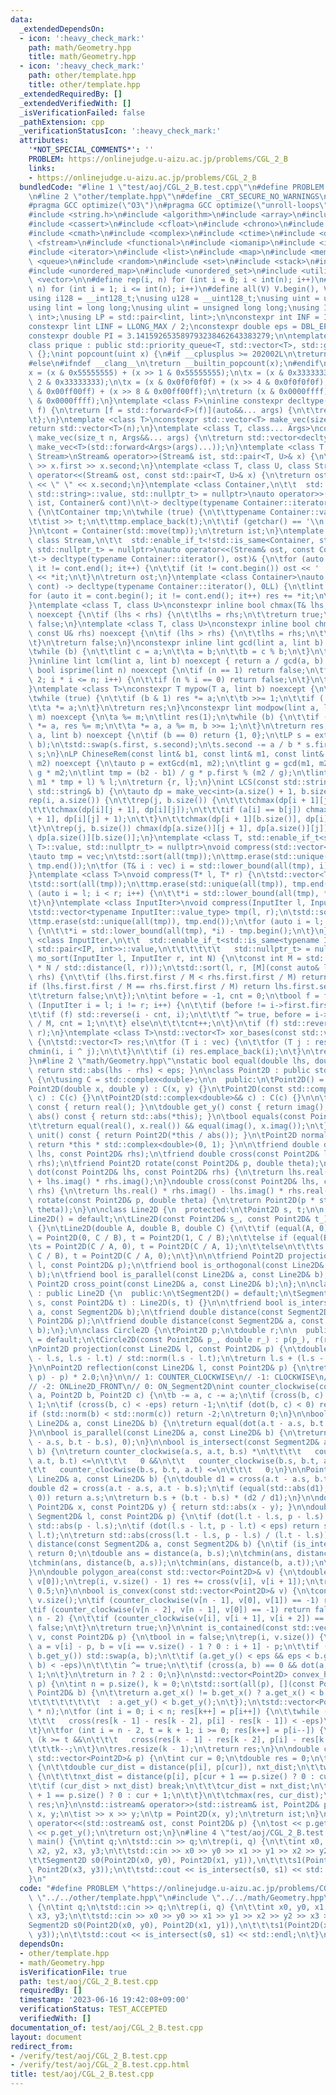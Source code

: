 ```yaml
---
data:
  _extendedDependsOn:
  - icon: ':heavy_check_mark:'
    path: math/Geometry.hpp
    title: math/Geometry.hpp
  - icon: ':heavy_check_mark:'
    path: other/template.hpp
    title: other/template.hpp
  _extendedRequiredBy: []
  _extendedVerifiedWith: []
  _isVerificationFailed: false
  _pathExtension: cpp
  _verificationStatusIcon: ':heavy_check_mark:'
  attributes:
    '*NOT_SPECIAL_COMMENTS*': ''
    PROBLEM: https://onlinejudge.u-aizu.ac.jp/problems/CGL_2_B
    links:
    - https://onlinejudge.u-aizu.ac.jp/problems/CGL_2_B
  bundledCode: "#line 1 \"test/aoj/CGL_2_B.test.cpp\"\n#define PROBLEM \"https://onlinejudge.u-aizu.ac.jp/problems/CGL_2_B\"\
    \n#line 2 \"other/template.hpp\"\n#define _CRT_SECURE_NO_WARNINGS\n#ifndef __clang__\n\
    #pragma GCC optimize(\"O3\")\n#pragma GCC optimize(\"unroll-loops\")\n#endif\n\
    #include <string.h>\n#include <algorithm>\n#include <array>\n#include <bitset>\n\
    #include <cassert>\n#include <cfloat>\n#include <chrono>\n#include <climits>\n\
    #include <cmath>\n#include <complex>\n#include <ctime>\n#include <deque>\n#include\
    \ <fstream>\n#include <functional>\n#include <iomanip>\n#include <iostream>\n\
    #include <iterator>\n#include <list>\n#include <map>\n#include <memory>\n#include\
    \ <queue>\n#include <random>\n#include <set>\n#include <stack>\n#include <string>\n\
    #include <unordered_map>\n#include <unordered_set>\n#include <utility>\n#include\
    \ <vector>\n\n#define rep(i, n) for (int i = 0; i < int(n); i++)\n#define REP(i,\
    \ n) for (int i = 1; i <= int(n); i++)\n#define all(V) V.begin(), V.end()\n\n\
    using i128 = __int128_t;\nusing u128 = __uint128_t;\nusing uint = unsigned int;\n\
    using lint = long long;\nusing ulint = unsigned long long;\nusing IP = std::pair<int,\
    \ int>;\nusing LP = std::pair<lint, lint>;\n\nconstexpr int INF = INT_MAX / 2;\n\
    constexpr lint LINF = LLONG_MAX / 2;\nconstexpr double eps = DBL_EPSILON * 10;\n\
    constexpr double PI = 3.141592653589793238462643383279;\n\ntemplate <class T>\n\
    class prique : public std::priority_queue<T, std::vector<T>, std::greater<T>>\
    \ {};\nint popcount(uint x) {\n#if __cplusplus >= 202002L\n\treturn std::popcount(x);\n\
    #else\n#ifndef __clang__\n\treturn __builtin_popcount(x);\n#endif\n#endif\n\t\
    x = (x & 0x55555555) + (x >> 1 & 0x55555555);\n\tx = (x & 0x33333333) + (x >>\
    \ 2 & 0x33333333);\n\tx = (x & 0x0f0f0f0f) + (x >> 4 & 0x0f0f0f0f);\n\tx = (x\
    \ & 0x00ff00ff) + (x >> 8 & 0x00ff00ff);\n\treturn (x & 0x0000ffff) + (x >> 16\
    \ & 0x0000ffff);\n}\ntemplate <class F>\ninline constexpr decltype(auto) lambda_fix(F&&\
    \ f) {\n\treturn [f = std::forward<F>(f)](auto&&... args) {\n\t\treturn f(f, std::forward<decltype(args)>(args)...);\n\
    \t};\n}\ntemplate <class T>\nconstexpr std::vector<T> make_vec(size_t n) {\n\t\
    return std::vector<T>(n);\n}\ntemplate <class T, class... Args>\nconstexpr auto\
    \ make_vec(size_t n, Args&&... args) {\n\treturn std::vector<decltype(make_vec<T>(args...))>(n,\
    \ make_vec<T>(std::forward<Args>(args)...));\n}\ntemplate <class T, class U, class\
    \ Stream>\nStream& operator>>(Stream& ist, std::pair<T, U>& x) {\n\treturn ist\
    \ >> x.first >> x.second;\n}\ntemplate <class T, class U, class Stream>\nStream&\
    \ operator<<(Stream& ost, const std::pair<T, U>& x) {\n\treturn ost << x.first\
    \ << \" \" << x.second;\n}\ntemplate <class Container,\n\t\t  std::enable_if_t<!std::is_same<Container,\
    \ std::string>::value, std::nullptr_t> = nullptr>\nauto operator>>(std::istream&\
    \ ist, Container& cont)\n\t-> decltype(typename Container::iterator(), std::cin)&\
    \ {\n\tContainer tmp;\n\twhile (true) {\n\t\ttypename Container::value_type t;\n\
    \t\tist >> t;\n\t\ttmp.emplace_back(t);\n\t\tif (getchar() == '\\n') break;\n\t\
    }\n\tcont = Container(std::move(tmp));\n\treturn ist;\n}\ntemplate <class Container,\
    \ class Stream,\n\t\t  std::enable_if_t<!std::is_same<Container, std::string>::value,\
    \ std::nullptr_t> = nullptr>\nauto operator<<(Stream& ost, const Container& cont)\n\
    \t-> decltype(typename Container::iterator(), ost)& {\n\tfor (auto it = cont.begin();\
    \ it != cont.end(); it++) {\n\t\tif (it != cont.begin()) ost << ' ';\n\t\tost\
    \ << *it;\n\t}\n\treturn ost;\n}\ntemplate <class Container>\nauto sum(const Container&\
    \ cont) -> decltype(typename Container::iterator(), 0LL) {\n\tlint res = 0;\n\t\
    for (auto it = cont.begin(); it != cont.end(); it++) res += *it;\n\treturn res;\n\
    }\ntemplate <class T, class U>\nconstexpr inline bool chmax(T& lhs, const U& rhs)\
    \ noexcept {\n\tif (lhs < rhs) {\n\t\tlhs = rhs;\n\t\treturn true;\n\t}\n\treturn\
    \ false;\n}\ntemplate <class T, class U>\nconstexpr inline bool chmin(T& lhs,\
    \ const U& rhs) noexcept {\n\tif (lhs > rhs) {\n\t\tlhs = rhs;\n\t\treturn true;\n\
    \t}\n\treturn false;\n}\nconstexpr inline lint gcd(lint a, lint b) noexcept {\n\
    \twhile (b) {\n\t\tlint c = a;\n\t\ta = b;\n\t\tb = c % b;\n\t}\n\treturn a;\n\
    }\ninline lint lcm(lint a, lint b) noexcept { return a / gcd(a, b) * b; }\nconstexpr\
    \ bool isprime(lint n) noexcept {\n\tif (n == 1) return false;\n\tfor (int i =\
    \ 2; i * i <= n; i++) {\n\t\tif (n % i == 0) return false;\n\t}\n\treturn true;\n\
    }\ntemplate <class T>\nconstexpr T mypow(T a, lint b) noexcept {\n\tT res(1);\n\
    \twhile (true) {\n\t\tif (b & 1) res *= a;\n\t\tb >>= 1;\n\t\tif (!b) break;\n\
    \t\ta *= a;\n\t}\n\treturn res;\n}\nconstexpr lint modpow(lint a, lint b, lint\
    \ m) noexcept {\n\ta %= m;\n\tlint res(1);\n\twhile (b) {\n\t\tif (b & 1) res\
    \ *= a, res %= m;\n\t\ta *= a, a %= m, b >>= 1;\n\t}\n\treturn res;\n}\nLP extGcd(lint\
    \ a, lint b) noexcept {\n\tif (b == 0) return {1, 0};\n\tLP s = extGcd(b, a %\
    \ b);\n\tstd::swap(s.first, s.second);\n\ts.second -= a / b * s.first;\n\treturn\
    \ s;\n}\nLP ChineseRem(const lint& b1, const lint& m1, const lint& b2, const lint&\
    \ m2) noexcept {\n\tauto p = extGcd(m1, m2);\n\tlint g = gcd(m1, m2), l = m1 /\
    \ g * m2;\n\tlint tmp = (b2 - b1) / g * p.first % (m2 / g);\n\tlint r = (b1 +\
    \ m1 * tmp + l) % l;\n\treturn {r, l};\n}\nint LCS(const std::string& a, const\
    \ std::string& b) {\n\tauto dp = make_vec<int>(a.size() + 1, b.size() + 1);\n\t\
    rep(i, a.size()) {\n\t\trep(j, b.size()) {\n\t\t\tchmax(dp[i + 1][j], dp[i][j]);\n\
    \t\t\tchmax(dp[i][j + 1], dp[i][j]);\n\t\t\tif (a[i] == b[j]) chmax(dp[i + 1][j\
    \ + 1], dp[i][j] + 1);\n\t\t}\n\t\tchmax(dp[i + 1][b.size()], dp[i][b.size()]);\n\
    \t}\n\trep(j, b.size()) chmax(dp[a.size()][j + 1], dp[a.size()][j]);\n\treturn\
    \ dp[a.size()][b.size()];\n}\ntemplate <class T, std::enable_if_t<std::is_convertible<int,\
    \ T>::value, std::nullptr_t> = nullptr>\nvoid compress(std::vector<T>& vec) {\n\
    \tauto tmp = vec;\n\tstd::sort(all(tmp));\n\ttmp.erase(std::unique(all(tmp)),\
    \ tmp.end());\n\tfor (T& i : vec) i = std::lower_bound(all(tmp), i) - tmp.begin();\n\
    }\ntemplate <class T>\nvoid compress(T* l, T* r) {\n\tstd::vector<T> tmp(l, r);\n\
    \tstd::sort(all(tmp));\n\ttmp.erase(std::unique(all(tmp)), tmp.end());\n\tfor\
    \ (auto i = l; i < r; i++) {\n\t\t*i = std::lower_bound(all(tmp), *i) - tmp.begin();\n\
    \t}\n}\ntemplate <class InputIter>\nvoid compress(InputIter l, InputIter r) {\n\
    \tstd::vector<typename InputIter::value_type> tmp(l, r);\n\tstd::sort(all(tmp));\n\
    \ttmp.erase(std::unique(all(tmp)), tmp.end());\n\tfor (auto i = l; i < r; i++)\
    \ {\n\t\t*i = std::lower_bound(all(tmp), *i) - tmp.begin();\n\t}\n}\ntemplate\
    \ <class InputIter,\n\t\t  std::enable_if_t<std::is_same<typename InputIter::value_type,\
    \ std::pair<IP, int>>::value,\n\t\t\t\t\t\t   std::nullptr_t> = nullptr>\nvoid\
    \ mo_sort(InputIter l, InputIter r, int N) {\n\tconst int M = std::max(1.0, std::sqrt(lint(N)\
    \ * N / std::distance(l, r)));\n\tstd::sort(l, r, [M](const auto& lhs, const auto&\
    \ rhs) {\n\t\tif (lhs.first.first / M < rhs.first.first / M) return true;\n\t\t\
    if (lhs.first.first / M == rhs.first.first / M) return lhs.first.second < rhs.first.second;\n\
    \t\treturn false;\n\t});\n\tint before = -1, cnt = 0;\n\tbool f = false;\n\tfor\
    \ (InputIter i = l; i != r; i++) {\n\t\tif (before != i->first.first / M) {\n\t\
    \t\tif (f) std::reverse(i - cnt, i);\n\t\t\tf ^= true, before = i->first.first\
    \ / M, cnt = 1;\n\t\t} else\n\t\t\tcnt++;\n\t}\n\tif (f) std::reverse(r - cnt,\
    \ r);\n}\ntemplate <class T>\nstd::vector<T> xor_bases(const std::vector<T>& vec)\
    \ {\n\tstd::vector<T> res;\n\tfor (T i : vec) {\n\t\tfor (T j : res) {\n\t\t\t\
    chmin(i, i ^ j);\n\t\t}\n\t\tif (i) res.emplace_back(i);\n\t}\n\treturn res;\n\
    }\n#line 2 \"math/Geometry.hpp\"\nstatic bool equal(double lhs, double rhs) {\
    \ return std::abs(lhs - rhs) < eps; }\n\nclass Point2D : public std::complex<double>\
    \ {\n\tusing C = std::complex<double>;\n\n  public:\n\tPoint2D() = default;\n\t\
    Point2D(double x, double y) : C(x, y) {}\n\tPoint2D(const std::complex<double>&\
    \ c) : C(c) {}\n\tPoint2D(std::complex<double>&& c) : C(c) {}\n\n\tdouble get_x()\
    \ const { return real(); }\n\tdouble get_y() const { return imag(); }\n\n\tdouble\
    \ abs() const { return std::abs(*this); }\n\tbool equals(const Point2D& x) {\n\
    \t\treturn equal(real(), x.real()) && equal(imag(), x.imag());\n\t}\n\n\tPoint2D\
    \ unit() const { return Point2D(*this / abs()); }\n\tPoint2D normal() const {\
    \ return *this * std::complex<double>(0, 1); }\n\n\tfriend double dot(const Point2D&\
    \ lhs, const Point2D& rhs);\n\tfriend double cross(const Point2D& lhs, const Point2D&\
    \ rhs);\n\tfriend Point2D rotate(const Point2D& p, double theta);\n};\n\ndouble\
    \ dot(const Point2D& lhs, const Point2D& rhs) {\n\treturn lhs.real() * rhs.real()\
    \ + lhs.imag() * rhs.imag();\n}\ndouble cross(const Point2D& lhs, const Point2D&\
    \ rhs) {\n\treturn lhs.real() * rhs.imag() - lhs.imag() * rhs.real();\n}\nPoint2D\
    \ rotate(const Point2D& p, double theta) {\n\treturn Point2D(p * std::polar(1.0,\
    \ theta));\n}\n\nclass Line2D {\n  protected:\n\tPoint2D s, t;\n\n  public:\n\t\
    Line2D() = default;\n\tLine2D(const Point2D& s_, const Point2D& t_) : s(s_), t(t_)\
    \ {}\n\tLine2D(double A, double B, double C) {\n\t\tif (equal(A, 0))\n\t\t\ts\
    \ = Point2D(0, C / B), t = Point2D(1, C / B);\n\t\telse if (equal(B, 0))\n\t\t\
    \ts = Point2D(C / A, 0), t = Point2D(C / A, 1);\n\t\telse\n\t\t\ts = Point2D(0,\
    \ C / B), t = Point2D(C / A, 0);\n\t}\n\n\tfriend Point2D projection(const Line2D&\
    \ l, const Point2D& p);\n\tfriend bool is_orthogonal(const Line2D& a, const Line2D&\
    \ b);\n\tfriend bool is_parallel(const Line2D& a, const Line2D& b);\n\tfriend\
    \ Point2D cross_point(const Line2D& a, const Line2D& b);\n};\n\nclass Segment2D\
    \ : public Line2D {\n  public:\n\tSegment2D() = default;\n\tSegment2D(const Point2D&\
    \ s, const Point2D& t) : Line2D(s, t) {}\n\n\tfriend bool is_intersect(const Segment2D&\
    \ a, const Segment2D& b);\n\tfriend double distance(const Segment2D& l, const\
    \ Point2D& p);\n\tfriend double distance(const Segment2D& a, const Segment2D&\
    \ b);\n};\n\nclass Circle2D {\n\tPoint2D p;\n\tdouble r;\n\n  public:\n\tCircle2D()\
    \ = default;\n\tCircle2D(const Point2D& p_, double r_) : p(p_), r(r_) {}\n};\n\
    \nPoint2D projection(const Line2D& l, const Point2D& p) {\n\tdouble t = dot(p\
    \ - l.s, l.s - l.t) / std::norm(l.s - l.t);\n\treturn l.s + (l.s - l.t) * t;\n\
    }\n\nPoint2D reflection(const Line2D& l, const Point2D& p) {\n\treturn p + (projection(l,\
    \ p) - p) * 2.0;\n}\n\n// 1: COUNTER_CLOCKWISE\n// -1: CLOCKWISE\n// 2: ONLine2D_BACK\n\
    // -2: ONLine2D_FRONT\n// 0: ON_Segment2D\nint counter_clockwise(const Point2D&\
    \ a, Point2D b, Point2D c) {\n\tb -= a, c -= a;\n\tif (cross(b, c) > eps) return\
    \ 1;\n\tif (cross(b, c) < -eps) return -1;\n\tif (dot(b, c) < 0) return 2;\n\t\
    if (std::norm(b) < std::norm(c)) return -2;\n\treturn 0;\n}\n\nbool is_orthogonal(const\
    \ Line2D& a, const Line2D& b) {\n\treturn equal(dot(a.t - a.s, b.t - b.s), 0);\n\
    }\n\nbool is_parallel(const Line2D& a, const Line2D& b) {\n\treturn equal(cross(a.t\
    \ - a.s, b.t - b.s), 0);\n}\n\nbool is_intersect(const Segment2D& a, const Segment2D&\
    \ b) {\n\treturn counter_clockwise(a.s, a.t, b.s) *\n\t\t\t\t   counter_clockwise(a.s,\
    \ a.t, b.t) <=\n\t\t\t   0 &&\n\t\t   counter_clockwise(b.s, b.t, a.s) *\n\t\t\
    \t\t   counter_clockwise(b.s, b.t, a.t) <=\n\t\t\t   0;\n}\n\nPoint2D cross_point(const\
    \ Line2D& a, const Line2D& b) {\n\tdouble d1 = cross(a.t - a.s, b.t - b.s);\n\t\
    double d2 = cross(a.t - a.s, a.t - b.s);\n\tif (equal(std::abs(d1), 0) && equal(std::abs(d2),\
    \ 0)) return a.s;\n\treturn b.s + (b.t - b.s) * (d2 / d1);\n}\n\ndouble distance(const\
    \ Point2D& x, const Point2D& y) { return std::abs(x - y); }\n\ndouble distance(const\
    \ Segment2D& l, const Point2D& p) {\n\tif (dot(l.t - l.s, p - l.s) < eps) return\
    \ std::abs(p - l.s);\n\tif (dot(l.s - l.t, p - l.t) < eps) return std::abs(p -\
    \ l.t);\n\treturn std::abs(cross(l.t - l.s, p - l.s) / (l.t - l.s));\n}\n\ndouble\
    \ distance(const Segment2D& a, const Segment2D& b) {\n\tif (is_intersect(a, b))\
    \ return 0;\n\tdouble ans = distance(a, b.s);\n\tchmin(ans, distance(a, b.t));\n\
    \tchmin(ans, distance(b, a.s));\n\tchmin(ans, distance(b, a.t));\n\treturn ans;\n\
    }\n\ndouble polygon_area(const std::vector<Point2D>& v) {\n\tdouble res = cross(v.back(),\
    \ v[0]);\n\trep(i, v.size() - 1) res += cross(v[i], v[i + 1]);\n\treturn res *\
    \ 0.5;\n}\n\nbool is_convex(const std::vector<Point2D>& v) {\n\tconst int n =\
    \ v.size();\n\tif (counter_clockwise(v[n - 1], v[0], v[1]) == -1) return false;\n\
    \tif (counter_clockwise(v[n - 2], v[n - 1], v[0]) == -1) return false;\n\trep(i,\
    \ n - 2) {\n\t\tif (counter_clockwise(v[i], v[i + 1], v[i + 2]) == -1) return\
    \ false;\n\t}\n\treturn true;\n}\n\nint is_contained(const std::vector<Point2D>&\
    \ v, const Point2D& p) {\n\tbool in = false;\n\trep(i, v.size()) {\n\t\tPoint2D\
    \ a = v[i] - p, b = v[i == v.size() - 1 ? 0 : i + 1] - p;\n\t\tif (a.get_y() >\
    \ b.get_y()) std::swap(a, b);\n\t\tif (a.get_y() < eps && eps < b.get_y() && cross(a,\
    \ b) < -eps)\n\t\t\tin ^= true;\n\t\tif (cross(a, b) == 0 && dot(a, b) <= 0) return\
    \ 1;\n\t}\n\treturn in ? 2 : 0;\n}\n\nstd::vector<Point2D> convex_hull(std::vector<Point2D>\
    \ p) {\n\tint n = p.size(), k = 0;\n\tstd::sort(all(p), [](const Point2D& a, const\
    \ Point2D& b) {\n\t\treturn a.get_x() != b.get_x() ? a.get_x() < b.get_x()\n\t\
    \t\t\t\t\t\t\t\t  : a.get_y() < b.get_y();\n\t});\n\tstd::vector<Point2D> res(2\
    \ * n);\n\tfor (int i = 0; i < n; res[k++] = p[i++]) {\n\t\twhile (k >= 2 &&\n\
    \t\t\t   cross(res[k - 1] - res[k - 2], p[i] - res[k - 1]) < -eps)\n\t\t\tk--;\n\
    \t}\n\tfor (int i = n - 2, t = k + 1; i >= 0; res[k++] = p[i--]) {\n\t\twhile\
    \ (k >= t &&\n\t\t\t   cross(res[k - 1] - res[k - 2], p[i] - res[k - 1]) < -eps)\n\
    \t\t\tk--;\n\t}\n\tres.resize(k - 1);\n\treturn res;\n}\n\ndouble convex_polygon_diameter(const\
    \ std::vector<Point2D>& p) {\n\tint cur = 0;\n\tdouble res = 0;\n\trep(i, p.size())\
    \ {\n\t\tdouble cur_dist = distance(p[i], p[cur]), nxt_dist;\n\t\twhile (true)\
    \ {\n\t\t\tnxt_dist = distance(p[i], p[cur + 1 == p.size() ? 0 : cur + 1]);\n\t\
    \t\tif (cur_dist > nxt_dist) break;\n\t\t\tcur_dist = nxt_dist;\n\t\t\tcur = cur\
    \ + 1 == p.size() ? 0 : cur + 1;\n\t\t}\n\t\tchmax(res, cur_dist);\n\t}\n\treturn\
    \ res;\n}\n\nstd::istream& operator>>(std::istream& ist, Point2D& p) {\n\tdouble\
    \ x, y;\n\tist >> x >> y;\n\tp = Point2D(x, y);\n\treturn ist;\n}\n\nstd::ostream&\
    \ operator<<(std::ostream& ost, const Point2D& p) {\n\tost << p.get_x() << ' '\
    \ << p.get_y();\n\treturn ost;\n}\n#line 4 \"test/aoj/CGL_2_B.test.cpp\"\nint\
    \ main() {\n\tint q;\n\tstd::cin >> q;\n\trep(i, q) {\n\t\tint x0, y0, x1, y1,\
    \ x2, y2, x3, y3;\n\t\tstd::cin >> x0 >> y0 >> x1 >> y1 >> x2 >> y2 >> x3 >> y3;\n\
    \t\tSegment2D s0(Point2D(x0, y0), Point2D(x1, y1)),\n\t\t\ts1(Point2D(x2, y2),\
    \ Point2D(x3, y3));\n\t\tstd::cout << is_intersect(s0, s1) << std::endl;\n\t}\n\
    }\n"
  code: "#define PROBLEM \"https://onlinejudge.u-aizu.ac.jp/problems/CGL_2_B\"\n#include\
    \ \"../../other/template.hpp\"\n#include \"../../math/Geometry.hpp\"\nint main()\
    \ {\n\tint q;\n\tstd::cin >> q;\n\trep(i, q) {\n\t\tint x0, y0, x1, y1, x2, y2,\
    \ x3, y3;\n\t\tstd::cin >> x0 >> y0 >> x1 >> y1 >> x2 >> y2 >> x3 >> y3;\n\t\t\
    Segment2D s0(Point2D(x0, y0), Point2D(x1, y1)),\n\t\t\ts1(Point2D(x2, y2), Point2D(x3,\
    \ y3));\n\t\tstd::cout << is_intersect(s0, s1) << std::endl;\n\t}\n}"
  dependsOn:
  - other/template.hpp
  - math/Geometry.hpp
  isVerificationFile: true
  path: test/aoj/CGL_2_B.test.cpp
  requiredBy: []
  timestamp: '2023-06-16 19:42:08+09:00'
  verificationStatus: TEST_ACCEPTED
  verifiedWith: []
documentation_of: test/aoj/CGL_2_B.test.cpp
layout: document
redirect_from:
- /verify/test/aoj/CGL_2_B.test.cpp
- /verify/test/aoj/CGL_2_B.test.cpp.html
title: test/aoj/CGL_2_B.test.cpp
---
```

